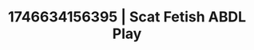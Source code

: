 ---
categories:
- AI-generated
- Erotic curves
- Obedience kink
- Hidden desires
- ASMR
- Soft domination
- Erotic slow burn
- Cosplay
image: /assets/images/1746634156395.jpg
layout: post
seo:
  description: Featured content with exclusive ABDL Play, Scat Fetish. HD images available.
  keywords: ABDL Play, Scat Fetish
  og_image: /assets/images/1746634156395.jpg
  schema_type: VisualArtwork
tags:
- '#1746634156395'
- ABDL Play
- Scat Fetish
title: 1746634156395 | Scat Fetish ABDL Play
---